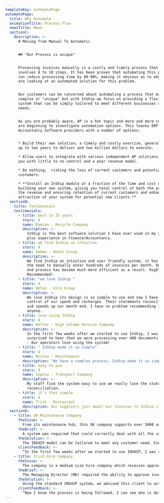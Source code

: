 ```yaml
---
templateKey: automatePage
automatePage:
  title: Why Automate
  animationTitle: Process Flow
  newsTitle: News
  sectionC:
    description: >-
      # Moving from Manual To Automatic


      ## "Our Process is unique"


      Processing invoices manually is a costly and timely process that typically
      involves 8 to 10 steps. It has been proven that automating this process
      can reduce processing time by 80-90%, making it obvious as to why business
      are looking at an automated solution for this problem.


      Our customers can be concerned about automating a process that may seem
      complex or "unique" but with InShip we focus on providing a flexible
      system that can be simply tailored to meet different businesses different
      needs.


      As you are probably aware, AP is a hot topic and more and more customers
      are beginning to investigate automation options. This leaves ERP and
      Accountancy Software providers with a number of options: 


      * Build their own solution; a timely and costly exercise, generally taking
      up to two years to deliver and two million dollars to execute.

      * Allow users to integrate with various independent AP solutions; leaving
      you with little to no control and a poor revenue model.

      * Do nothing;  risking the loss of current customers and potential new
      customers.

      * **Install an InShip module at a fraction of the time and cost of
      building your own system, giving you total control of both the process and
      the revenue and ensuring retention of current customers and enhancing the
      attraction of your system for potential new clients.**
  sectionB:
    title: Testimonials
    testimonials:
      - title: best in 25 years
        stars: 4
        name: Damian - Recycle Company
        description: >-
          InShip is the best software solution I have ever used in my 25 years
          plus experience in Finance/Accountancy.
      - title: we find Inship an intuitive
        stars: 4
        name: Gemma - Hotel Group
        description: >-
          We find Inship an intuitive and user friendly system, it has removed
          the need to manually enter hundreds of invoices per month. Our month
          end process has become much more efficient as a result. Highly
          Recommended!
      - title: "we love InShip "
        stars: 4
        name: Helen - Hire Group
        description: >-
          We love InShip its design is so simple to use and now I have full
          control of our spend and recharges. Their statements reconciliation
          aid speeds up our month end. I have no problem recommending InShip to
          anyone.
      - title: love using InShip
        stars: 4
        name: Walter - High Volume Service Company
        description: >-
          In the first few weeks after we started to use InShip, I was really
          surprised to hear that we were processing over 400 documents in a week
          - Our operators love using the system!
      - title: " InShip made it so simple"
        stars: 4
        name: Nicola - Maintenance
        description: "We have a complex process, InShip made it so simple"
      - title: easy to use
        stars: 4
        name: Sophia - Transport Company
        description: >-
          My staff find the system easy to use we really love the statement
          reconciliation.
      - title: it’s that simple
        stars: 4
        name: Trish - Restaurant
        description: Our suppliers just email our invoices to InShip it’s that simple.
  sectionD:
    - title: UK Maintenance Company
      theIssue: >-
        From its maintenance hub, this UK company supports over 5000 assets using a network of 250 suppliers located throughout the country, and handles 60 daily breakdowns, 100 services and 20 annual checks.
      theBrief: >-
        A system was required that could correctly deal with all the company’s supplier invoices and proforma invoices. The system also needed to automatically compare these invoices to purchase orders. The company also wanted the system to automatically recognise and store backup service documentation to meet regulatory requirements.
      theSolution: >-
        The INSHIP model can be tailored to meet any customer need. For this customer, INSHIP added additional document types to the system, while providing additional routing for these non-standard documents. Now the company’s suppliers email their own standard documents to an INSHIP email account. INSHIP extracts the documents and forwards the backup documents to a searchable file. Matching invoices are automatically approved while unmatched invoices and proforma invoices are forwarded for approval or rejection - all while keeping the supplier informed as to how each invoice is progressing.
      clientFeedback: >-
        “In the first few weeks after we started to use INSHIP, I was really surprised to hear that we were processing over 400 documents in a week - the system worked so well it really felt like 100 or less! Operators love using the system. It allows them to work in a structured way and to communicate with their colleagues and suppliers painlessly. We were surprised and delighted that INSHIP could integrate with our bespoke accounts system.”
    - title: Irish Hire Company
      theIssue: >-
        The company is a medium size hire company which receives approximately 400 invoices a month.
      theBrief: >-
        The Managing Director (MD) required the ability to approve invoices from a number of suppliers once they had been actioned by her staff. This was to ensure all tasks had been completed correctly.
      theSolution: >-
        Using the standard INSHIP system, we advised this client to activate the ‘last approver’ option. This will ensure that any document (even those with a number of approvers, including the MD herself) may be reviewed lastly by the MD who is now able to confirm that the correct actions have been taken.
      clientFeedback: >-
        “Now I know the process is being followed, I can see who is doing what. My staff find the system really easy to use and the automatic statement reconciliation has improved our month end accounts. INSHIP is saving the company money each week by ensuring all charges are dealt with correctly.”
---
```

